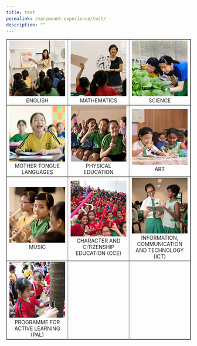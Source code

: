 ```yaml
---
title: test
permalink: /marymount-experience/test/
description: ""
---
```

<table style="border-collapse: collapse; width: 100%;" border="1">
<tbody>
<tr>
<td style="width: 33.3333%; text-align: center;"><a href="/marymount-experience/curriculum/english"><img src="/images/c1.jpg"></a>ENGLISH</td>
<td style="width: 33.3333%; text-align: center;"><a href="/marymount-experience/curriculum/mathematics"><img src="images/c2.jpg"></a>MATHEMATICS</td>
<td style="width: 33.3333%; text-align: center;"><a href="/marymount-experience/curriculum/science"><img src="images/c3.jpg"></a>SCIENCE</td>
</tr>
<tr>
<td style="width: 33.3333%; text-align: center;"><a href="/marymount-experience/curriculum/mother-tongue-languages"><img src="images/c4.jpg"></a>MOTHER TONGUE LANGUAGES</td>
<td style="width: 33.3333%; text-align: center;"><a href="/marymount-experience/curriculum/physical-education"><img src="images/c5.jpg"></a>PHYSICAL EDUCATION</td>
<td style="width: 33.3333%; text-align: center;"><a href="/marymount-experience/curriculum/aesthetics-art"><img src="images/c6.jpg"></a>ART</td>
</tr>
<tr>
<td style="width: 33.3333%; text-align: center;"><a href="/marymount-experience/curriculum/aesthetics-music"><img src="images/c7.jpg"></a>MUSIC</td>
<td style="width: 33.3333%; text-align: center;"><a href="/marymount-experience/curriculum/character-and-citizenship-education-cce"><img src="images/c8.jpg"></a>CHARACTER AND CITIZENSHIP EDUCATION (CCE)</td>
<td style="width: 33.3333%; text-align: center;"><a href="/marymount-experience/curriculum/information-communication-and-technology-ict"><img src="images/c9.jpg"></a>INFORMATION, COMMUNICATION AND TECHNOLOGY (ICT)</td>
</tr>
<tr>
<td style="width: 33.3333%; text-align: center;"><a href="/marymount-experience/curriculum/programme-for-active-learning-pal"><img src="images/c0.jpg"></a>PROGRAMME FOR ACTIVE LEARNING (PAL)</td>
<td style="width: 33.3333%; text-align: center;">&nbsp;</td>
<td style="width: 33.3333%; text-align: center;">&nbsp;</td>
</tr>
</tbody>
</table>